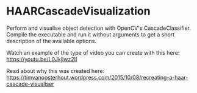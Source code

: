 # HAARCascadeVisualization
Perform and visualise object detection with OpenCV's CascadeClassifier. Compile the executable and run it without arguments to get a short description of the available options.

Watch an example of the type of video you can create with this here: https://youtu.be/L0JkjIwz2II

Read about why this was created here: https://timvanoosterhout.wordpress.com/2015/10/08/recreating-a-haar-cascade-visualiser
